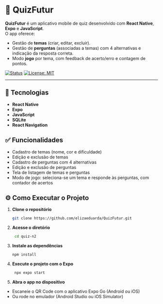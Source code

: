 # 🧠 QuizFutur

**QuizFutur** é um aplicativo mobile de quiz desenvolvido com **React Native**, **Expo** e **JavaScript**.  
O app oferece: 
- Gestão de **temas** (criar, editar, excluir).  
- Gestão de **perguntas** (associadas a temas) com 4 alternativas e indicação da resposta correta.  
- Modo **jogo** por tema, com feedback de acerto/erro e contagem de pontos.

[![Status](https://img.shields.io/badge/status-concluido-green)](https://github.com/elizaeduarda/QuizFutur)
[![License: MIT](https://img.shields.io/badge/license-MIT-blue.svg)](./LICENSE)

---

## 🚀 Tecnologias

- **React Native**  
- **Expo**  
- **JavaScript**  
- **SQLite** 
- **React Navigation**

## ✅ Funcionalidades

- Cadastro de temas (nome, cor e dificuldade)  
- Edição e exclusão de temas  
- Cadastro de perguntas com 4 alternativas 
- Edição e exclusão de perguntas  
- Tela de listagem de temas e perguntas  
- Modo de jogo: seleciona-se um tema e responde às perguntas, com contador de acertos

## ⚙️ Como Executar o Projeto

1. **Clone o repositório**
   ```bash
   git clone https://github.com/elizaeduarda/QuizFutur.git
2. **Acesse o diretório**
   ```bash
    cd quiz-n2
3. **Instale as dependências**
   ```bash
   npm install
4. **Execute o projeto com o Expo**
   ```bash
    npx expo start
5. **Abra o app no dispositivo**
- Escaneie o QR Code com o aplicativo Expo Go (Android ou iOS)
- Ou rode no emulador (Android Studio ou iOS Simulator)

